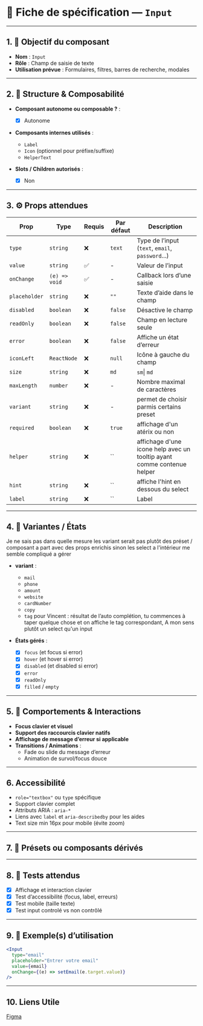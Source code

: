 # 📄 Fiche de spécification — `Input`

---

## 1. 🔎 Objectif du composant

- **Nom** : `Input`
- **Rôle** : Champ de saisie de texte
- **Utilisation prévue** : Formulaires, filtres, barres de recherche, modales

---

## 2. 🧱 Structure & Composabilité

- **Composant autonome ou composable ?** :
    - [x] Autonome

- **Composants internes utilisés** :
    - `Label`
    - `Icon` (optionnel pour préfixe/suffixe)
    - `HelperText`

- **Slots / Children autorisés** :
    - [x] Non

---

## 3. ⚙️ Props attendues

| Prop          | Type          | Requis | Par défaut | Description               |
|---------------|---------------|--------|------------|---------------------------|
| `type`        | `string`      | ❌     | `text`     | Type de l’input (`text`, `email`, `password`...) |
| `value`       | `string`      | ✅     | -          | Valeur de l’input         |
| `onChange`    | `(e) => void` | ✅     | -          | Callback lors d’une saisie |
| `placeholder` | `string`      | ❌     | `""`       | Texte d’aide dans le champ |
| `disabled`    | `boolean`     | ❌     | `false`    | Désactive le champ        |
| `readOnly`    | `boolean`     | ❌     | `false`    | Champ en lecture seule    |
| `error`       | `boolean`     | ❌     | `false`    | Affiche un état d’erreur  |
| `iconLeft`    | `ReactNode`   | ❌     | `null`     | Icône à gauche du champ   |
| `size`        | `string`      | ❌     | `md`       | `sm`\| `md`               |
| `maxLength`   | `number`      | ❌     | -          | Nombre maximal de caractères |
| `variant`     | `string`      | ❌     | -          | permet de choisir parmis certains preset |
| `required`    | `boolean`                            | ❌     | `true`     | affichage d'un atérix ou non                                           |
| `helper`      | `string`                             | ❌     | ``         | affichage d'une icone help avec un tooltip ayant comme contenue helper |
| `hint`        | `string`                             | ❌     | ``         | affiche l'hint en dessous du select |
| `label`       | `string`                             | ❌     | ``         | Label                     |


---

## 4. 🎨 Variantes / États
Je ne sais pas dans quelle mesure les variant serait pas plutôt des préset / composant a part avec des props enrichis sinon les select a l'intérieur me semble compliqué a gérer 
- **variant** :
  - `mail`
  - `phone`
  - `amount`
  - `website`
  - `cardNumber`
  - `copy`
  - `tag` pour Vincent : résultat de l’auto complétion, tu commences à taper quelque chose et on affiche le tag correspondant, A mon sens plutôt un select qu'un input

- **États gérés** :
    - [x] `focus` (et focus si error)
    - [x] `hover` (et hover si error)
    - [x] `disabled` (et disabled si error)
    - [x] `error` 
    - [x] `readOnly`
    - [x] `filled` / `empty`

---

## 5. 🧪 Comportements & Interactions

- **Focus clavier et visuel**
- **Support des raccourcis clavier natifs**
- **Affichage de message d’erreur si applicable**
- **Transitions / Animations** :
    - Fade ou slide du message d’erreur
    - Animation de survol/focus douce

---

## 6. Accessibilité

- `role="textbox"` ou `type` spécifique
- Support clavier complet
- Attributs ARIA : `aria-*`
- Liens avec `label` et `aria-describedby` pour les aides
- Text size min 16px pour mobile (évite zoom)

---

## 7. 🧩 Présets ou composants dérivés

---

## 8. 🧪 Tests attendus

- [x] Affichage et interaction clavier
- [x] Test d’accessibilité (focus, label, erreurs)
- [x] Test mobile (taille texte)
- [x] Test input controlé vs non contrôlé

---

## 9. 📐 Exemple(s) d’utilisation

```jsx
<Input
  type="email"
  placeholder="Entrer votre email"
  value={email}
  onChange={(e) => setEmail(e.target.value)}
/>
```
---

## 10. Liens Utile
[Figma](https://www.figma.com/design/BE2sfEyiN6lmoEw5l9kXY4/Design-system-V.2?node-id=3531-403305&m=dev)
